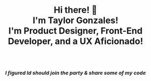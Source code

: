 <div align="center"> 
<h1>Hi there! 👋<br>I'm Taylor Gonzales!<br> I'm Product Designer, Front-End Developer, and a UX Aficionado!</h1><br><br>
<h3><i>I figured Id should join the party & share some of my code</h3></i>
